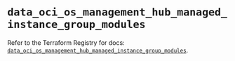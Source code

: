 # `data_oci_os_management_hub_managed_instance_group_modules`

Refer to the Terraform Registry for docs: [`data_oci_os_management_hub_managed_instance_group_modules`](https://registry.terraform.io/providers/oracle/oci/7.19.0/docs/data-sources/os_management_hub_managed_instance_group_modules).
